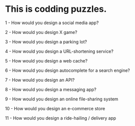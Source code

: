 # This is codding puzzles.

1 - How would you design a social media app?

2 - How would you design X game?

3 - How would you design a parking lot?

4 - How would you design a URL-shortening service?

5 - How would you design a web cache?

6 - How would you design autocomplete for a search engine?

7 - How would you design an API?

8 - How would you design a messaging app?

9 - How would you design an online file-sharing system

10 - How would you design an e-commerce store

11 - How would you design a ride-hailing / delivery app
